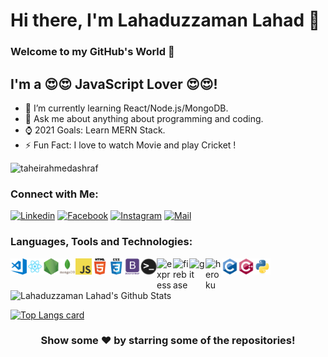 # Hi there, I'm Lahaduzzaman Lahad 👋

### Welcome to my GitHub's World 🚀

## I'm a 😍😍 JavaScript Lover 😍😍!

- 🌱 I’m currently learning React/Node.js/MongoDB.
- 💬 Ask me about anything about programming and coding.
- ⌚ 2021 Goals: Learn MERN Stack.
- ⚡ Fun Fact: I love to watch Movie and play Cricket !  

<p align="left"> <img src="https://komarev.com/ghpvc/?username=lahaduzzaman&label=Profile%20views&color=E4405F&style=flat" alt="taheirahmedashraf" /> </p>

### Connect with Me:

<!-- [![LinkedIn Connect](https://img.shields.io/badge/%20-Connect-black?color=14171A&labelColor=212121&logo=linkedin&logoColor=ffffff)](https://www.linkedin.com/in/lahaduzzaman-lahad-638601189/)  [![Insta Follow](https://img.shields.io/badge/%20-Follow-black?color=14171A&labelColor=d81b60&logo=instagram&logoColor=ffffff)](https://www.instagram.com/l_a_h_a_d/)[![Facebook Follow](https://img.shields.io/badge/%20-Follow-black?color=14171A&labelColor=1976d2&logo=facebook&logoColor=ffffff)](https://www.facebook.com/lahaduzzaman.lahad.7/)
<br /> -->

[![Linkedin](https://img.shields.io/badge/LinkedIn-0077B5?style=for-the-badge&logo=linkedin&logoColor=white)](https://www.linkedin.com/in/lahaduzzaman-lahad-638601189/)
[![Facebook](https://img.shields.io/badge/Facebook-1877F2?style=for-the-badge&logo=facebook&logoColor=white)](https://www.facebook.com/lahaduzzaman.lahad.7/)
[![Instagram](https://img.shields.io/badge/Instagram-E4405F?style=for-the-badge&logo=instagram&logoColor=white)](https://www.instagram.com/l_a_h_a_d/)
[![Mail](https://img.shields.io/badge/Gmail-D14836?style=for-the-badge&logo=gmail&logoColor=white)](mailto:criclahad.2@gmail.com)
<!-- [![Discord](https://img.shields.io/badge/Discord-7289DA?style=for-the-badge&logo=discord&logoColor=white)](discordapp.com/users/531646946817998852) -->


### Languages, Tools and Technologies:

<a href='#'><img align="left" alt="Visual Studio Code" width="26px" margin-bottom="25px" src="https://raw.githubusercontent.com/github/explore/80688e429a7d4ef2fca1e82350fe8e3517d3494d/topics/visual-studio-code/visual-studio-code.png" />
<img align="left" alt="React" width="26px" src="https://raw.githubusercontent.com/github/explore/80688e429a7d4ef2fca1e82350fe8e3517d3494d/topics/react/react.png" />
<img align="left" src="https://raw.githubusercontent.com/github/explore/80688e429a7d4ef2fca1e82350fe8e3517d3494d/topics/nodejs/nodejs.png" alt="nodejs" width="26px"/>
<img align="left" src="https://raw.githubusercontent.com/devicons/devicon/master/icons/mongodb/mongodb-original-wordmark.svg" alt="mongodb" width="26px"/>
<img align="left" alt="JavaScript" width="26px" src="https://raw.githubusercontent.com/github/explore/80688e429a7d4ef2fca1e82350fe8e3517d3494d/topics/javascript/javascript.png" />
<img align="left" alt="HTML5" width="26px" src="https://raw.githubusercontent.com/github/explore/80688e429a7d4ef2fca1e82350fe8e3517d3494d/topics/html/html.png" />
<img align="left" alt="CSS3" width="26px" src="https://raw.githubusercontent.com/github/explore/80688e429a7d4ef2fca1e82350fe8e3517d3494d/topics/css/css.png" />
<img align="left" src="https://raw.githubusercontent.com/devicons/devicon/master/icons/bootstrap/bootstrap-plain-wordmark.svg" alt="bootstrap" width="26px"/>
<img align="left" alt="HTML5" width="26px" src="https://raw.githubusercontent.com/github/explore/80688e429a7d4ef2fca1e82350fe8e3517d3494d/topics/terminal/terminal.png" />
<img align="left" src="https://cdn.jsdelivr.net/gh/devicons/devicon@master/icons/express/express-original.svg" alt="express" width="26px"/>
<img align="left" src="https://www.vectorlogo.zone/logos/firebase/firebase-icon.svg" alt="firebase" width="26px"/>
<img align="left" src="https://www.vectorlogo.zone/logos/git-scm/git-scm-icon.svg" alt="git" width="26px"/>
<img align="left" src="https://www.vectorlogo.zone/logos/heroku/heroku-icon.svg" alt="heroku" width="26px"/></a>
<img align="left" src="https://raw.githubusercontent.com/devicons/devicon/master/icons/c/c-original.svg" alt="c" width="26px"/>
<img align="left" src="https://raw.githubusercontent.com/devicons/devicon/master/icons/cplusplus/cplusplus-original.svg" alt="cplusplus" width="26px"/>
<img align="left" src="https://raw.githubusercontent.com/devicons/devicon/master/icons/python/python-original.svg" alt="python" width="26px" />

<br />
<br />
<br />

<img width="550px" alt="Lahaduzzaman Lahad's Github Stats"  src="https://github-readme-stats.vercel.app/api?username=Lahaduzzaman&show_icons=true&theme=radical"/>

[![Top Langs card](https://github-readme-stats.vercel.app/api/top-langs/?username=Lahaduzzaman&card_width=550&)](https://github.com/Lahaduzzaman)


<div align="center">

### Show some ❤️ by starring some of the repositories!

</div>
